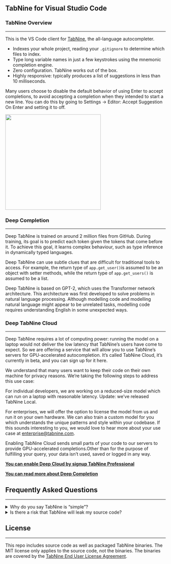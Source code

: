 ## **TabNine for Visual Studio Code**


### **TabNine Overview**
___

This is the VS Code client for [TabNine](https://tabnine.com), the all-language autocompleter.

- Indexes your whole project, reading your `.gitignore` to determine which files to index.
- Type long variable names in just a few keystrokes using the mnemonic completion engine.
- Zero configuration. TabNine works out of the box.
- Highly responsive: typically produces a list of suggestions in less than 10 milliseconds.

Many users choose to disable the default behavior of using Enter to accept completions, 
to avoid accepting a completion when they intended to start a new line. 
You can do this by going to Settings → Editor: Accept Suggestion On Enter 
and setting it to off.

<img src="./tabnine.gif" height="300" />

### **Deep Completion**
___

Deep TabNine is trained on around 2 million files from GitHub. During training, its goal is to predict each token given the tokens that come before it. To achieve this goal, it learns complex behaviour, such as type inference in dynamically typed languages.

Deep TabNine can use subtle clues that are difficult for traditional tools to access. For example, the return type of `app.get_user()`is assumed to be an object with setter methods, while the return type of `app.get_users()` is assumed to be a list.

Deep TabNine is based on GPT-2, which uses the Transformer network architecture. This architecture was first developed to solve problems in natural language processing. Although modelling code and modelling natural language might appear to be unrelated tasks, modelling code requires understanding English in some unexpected ways. 

### **Deep TabNine Cloud**
___
Deep TabNine requires a lot of computing power: running the model on a laptop would not deliver the low latency that TabNine’s users have come to expect. So we are offering a service that will allow you to use TabNine’s servers for GPU-accelerated autocompletion. It’s called TabNine Cloud, it’s currently in beta, and you can sign up for it here.

We understand that many users want to keep their code on their own machine for privacy reasons. We’re taking the following steps to address this use case:

For individual developers, we are working on a reduced-size model which can run on a laptop with reasonable latency. Update: we’ve released TabNine Local.

For enterprises, we will offer the option to license the model from us and run it on your own hardware. We can also train a custom model for you which understands the unique patterns and style within your codebase. If this sounds interesting to you, we would love to hear more about your use case at enterprise@tabnine.com.

Enabling TabNine Cloud sends small parts of your code to our servers to provide GPU-accelerated completions.Other than for the purpose of fulfilling your query, your data isn’t used, saved or logged in any way.

**[You can enable Deep Cloud by signup TabNine Professional](https://www.tabnine.com/trial/)**

**[You can read more about Deep Completion](https://www.tabnine.com/blog/deep)**

## **Frequently Asked Questions**
___
<details><summary>Why do you say TabNine is “simple”?</summary>
<p>TabNine works for all programming languages.TabNine does not require any configuration in order to work.TabNine does not require any external software (though it can integrate with it).Since TabNine does not parse your code, it will never stop working because of a mismatched bracket.
</p>
</details>

<details><summary>Is there a risk that TabNine will leak my source code?</summary>
<p>By default, TabNine makes web requests only for the purposes of downloading updates and validating registration keys. In this case your code is not sent anywhere, even to TabNine servers.

You may opt in to TabNine Cloud, which allows you to use TabNine’s servers for GPU-accelerated completions powered by a deep learning model. If sending code to a cloud service is not possible, we also offer a self-hosted option. Contact us at enterprise@tabnine.com.
</p>
</details>

<!-- 
- Indexes your whole project, reading your .gitignore to determine which files to index.
- Type long variable names in just a few keystrokes using the mnemonic completion engine.
- Zero configuration. TabNine works out of the box.
- Highly responsive: typically produces a list of suggestions in less than 10 milliseconds.

Many users choose to disable the default behavior of using Enter to accept completions, to avoid accepting a completion when they intended to start a new line. You can do this by going to _Settings → Editor: Accept Suggestion On Enter_ and setting it to _off_. -->
## **License**
___
This repo includes source code as well as packaged TabNine binaries. The MIT license only applies to the source code, not the binaries.  The binaries are covered by the [TabNine End User License Agreement](https://tabnine.com/eula).
